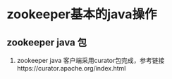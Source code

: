 # zookeeper基本的java操作

## zookeeper java 包
1. zookeeper java 客户端采用curator包完成，参考链接https://curator.apache.org/index.html